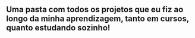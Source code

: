 ## Uma pasta com todos os projetos que eu fiz ao longo da minha aprendizagem, tanto em cursos, quanto estudando sozinho!
